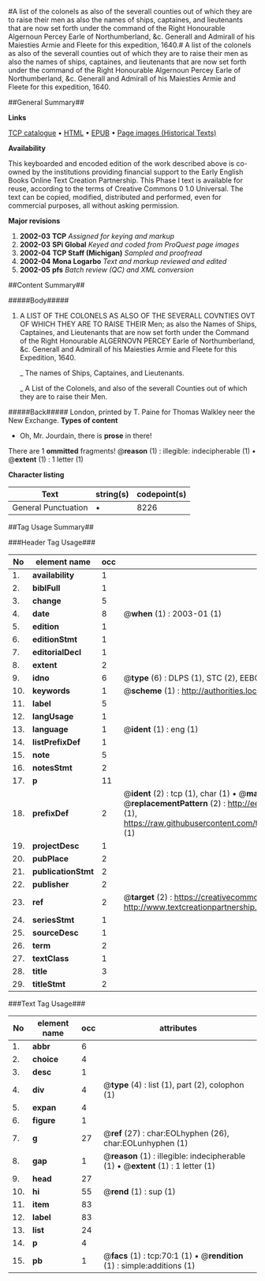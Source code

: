#A list of the colonels as also of the severall counties out of which they are to raise their men as also the names of ships, captaines, and lieutenants that are now set forth under the command of the Right Honourable Algernoun Percey Earle of Northumberland, &c. Generall and Admirall of his Maiesties Armie and Fleete for this expedition, 1640.#
A list of the colonels as also of the severall counties out of which they are to raise their men as also the names of ships, captaines, and lieutenants that are now set forth under the command of the Right Honourable Algernoun Percey Earle of Northumberland, &c. Generall and Admirall of his Maiesties Armie and Fleete for this expedition, 1640.

##General Summary##

**Links**

[TCP catalogue](http://www.ota.ox.ac.uk/tcp/)  • 
[HTML](http://tei.it.ox.ac.uk/tcp/Texts-HTML/free/A09/A09304.html)  • 
[EPUB](http://tei.it.ox.ac.uk/tcp/Texts-EPUB/free/A09/A09304.epub) • 
[Page images (Historical Texts)](https://data.historicaltexts.jisc.ac.uk/view?pubId=eebo-99835844e&pageId=eebo-99835844e-70-1)

**Availability**

This keyboarded and encoded edition of the
	       work described above is co-owned by the institutions
	       providing financial support to the Early English Books
	       Online Text Creation Partnership. This Phase I text is
	       available for reuse, according to the terms of Creative
	       Commons 0 1.0 Universal. The text can be copied,
	       modified, distributed and performed, even for
	       commercial purposes, all without asking permission.

**Major revisions**

1. __2002-03__ __TCP__ *Assigned for keying and markup*
1. __2002-03__ __SPi Global__ *Keyed and coded from ProQuest page images*
1. __2002-04__ __TCP Staff (Michigan)__ *Sampled and proofread*
1. __2002-04__ __Mona Logarbo__ *Text and markup reviewed and edited*
1. __2002-05__ __pfs__ *Batch review (QC) and XML conversion*

##Content Summary##

#####Body#####

1. A LIST OF THE COLONELS AS ALSO OF THE SEVERALL COVNTIES OVT OF WHICH THEY ARE TO RAISE THEIR Men; as also the Names of Ships, Captaines, and Lieutenants that are now set forth under the Command of the Right Honourable ALGERNOVN PERCEY Earle of Northumberland, &c. Generall and Admirall of his Maiesties Armie and Fleete for this Expedition, 1640.

    _ The names of Ships, Captaines, and Lieutenants.

    _ A List of the Colonels, and also of the severall Counties out of which they are to raise their Men.

#####Back#####
London, printed by T. Paine for Thomas Walkley neer the New Exchange.
**Types of content**

  * Oh, Mr. Jourdain, there is **prose** in there!

There are 1 **ommitted** fragments! 
 @__reason__ (1) : illegible: indecipherable (1)  •  @__extent__ (1) : 1 letter (1)

**Character listing**


|Text|string(s)|codepoint(s)|
|---|---|---|
|General Punctuation|•|8226|

##Tag Usage Summary##

###Header Tag Usage###

|No|element name|occ|attributes|
|---|---|---|---|
|1.|__availability__|1||
|2.|__biblFull__|1||
|3.|__change__|5||
|4.|__date__|8| @__when__ (1) : 2003-01 (1)|
|5.|__edition__|1||
|6.|__editionStmt__|1||
|7.|__editorialDecl__|1||
|8.|__extent__|2||
|9.|__idno__|6| @__type__ (6) : DLPS (1), STC (2), EEBO-CITATION (1), PROQUEST (1), VID (1)|
|10.|__keywords__|1| @__scheme__ (1) : http://authorities.loc.gov/ (1)|
|11.|__label__|5||
|12.|__langUsage__|1||
|13.|__language__|1| @__ident__ (1) : eng (1)|
|14.|__listPrefixDef__|1||
|15.|__note__|5||
|16.|__notesStmt__|2||
|17.|__p__|11||
|18.|__prefixDef__|2| @__ident__ (2) : tcp (1), char (1)  •  @__matchPattern__ (2) : ([0-9\-]+):([0-9IVX]+) (1), (.+) (1)  •  @__replacementPattern__ (2) : http://eebo.chadwyck.com/downloadtiff?vid=$1&page=$2 (1), https://raw.githubusercontent.com/textcreationpartnership/Texts/master/tcpchars.xml#$1 (1)|
|19.|__projectDesc__|1||
|20.|__pubPlace__|2||
|21.|__publicationStmt__|2||
|22.|__publisher__|2||
|23.|__ref__|2| @__target__ (2) : https://creativecommons.org/publicdomain/zero/1.0/ (1), http://www.textcreationpartnership.org/docs/. (1)|
|24.|__seriesStmt__|1||
|25.|__sourceDesc__|1||
|26.|__term__|2||
|27.|__textClass__|1||
|28.|__title__|3||
|29.|__titleStmt__|2||


###Text Tag Usage###

|No|element name|occ|attributes|
|---|---|---|---|
|1.|__abbr__|6||
|2.|__choice__|4||
|3.|__desc__|1||
|4.|__div__|4| @__type__ (4) : list (1), part (2), colophon (1)|
|5.|__expan__|4||
|6.|__figure__|1||
|7.|__g__|27| @__ref__ (27) : char:EOLhyphen (26), char:EOLunhyphen (1)|
|8.|__gap__|1| @__reason__ (1) : illegible: indecipherable (1)  •  @__extent__ (1) : 1 letter (1)|
|9.|__head__|27||
|10.|__hi__|55| @__rend__ (1) : sup (1)|
|11.|__item__|83||
|12.|__label__|83||
|13.|__list__|24||
|14.|__p__|4||
|15.|__pb__|1| @__facs__ (1) : tcp:70:1 (1)  •  @__rendition__ (1) : simple:additions (1)|
